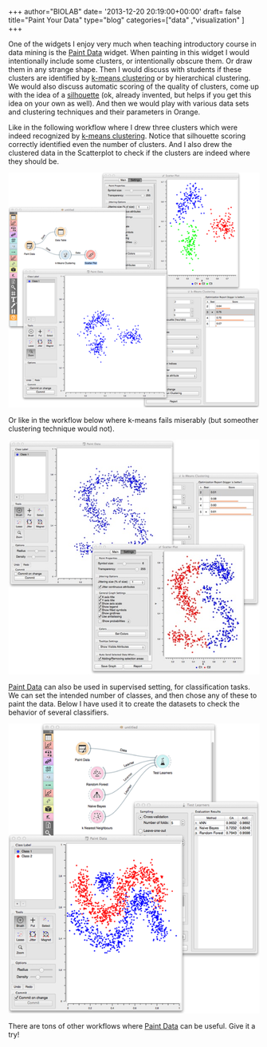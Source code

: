 +++
author="BIOLAB"
date= '2013-12-20 20:19:00+00:00'
draft= false
title="Paint Your Data"
type="blog"
categories=["data" ,"visualization" ]
+++

One of the widgets I enjoy very much when teaching introductory course in data mining is the [Paint Data](http://docs.orange.biolab.si/latest/widgets/rst/data/paintdata) widget. When painting in this widget I would intentionally include some clusters, or intentionally obscure them. Or draw them in any strange shape. Then I would discuss with students if these clusters are identified by [k-means clustering](http://docs.orange.biolab.si/latest/widgets/rst/unsupervized/kmeansclustering) or by hierarchical clustering. We would also discuss automatic scoring of the quality of clusters, come up with the idea of a [silhouette](http://en.wikipedia.org/wiki/Silhouette_(clustering)) (ok, already invented, but helps if you get this idea on your own as well). And then we would play with various data sets and clustering techniques and their parameters in Orange.

Like in the following workflow where I drew three clusters which were indeed recognized by [k-means clustering](http://docs.orange.biolab.si/latest/widgets/rst/unsupervized/kmeansclustering). Notice that silhouette scoring correctly identified even the number of clusters. And I also drew the clustered data in the Scatterplot to check if the clusters are indeed where they should be.

![](/images/2013/12/20/paintdata-k-means-ok_1.png__600x1000_q95_upscale.png)

Or like in the workflow below where k-means fails miserably (but someother clustering technique would not).

![](/images/2013/12/20/paintdata-k-means-notok.png__600x1000_q95_upscale.jpg)

[Paint Data](http://docs.orange.biolab.si/latest/widgets/rst/data/paintdata) can also be used in supervised setting, for classification tasks. We can set the intended number of classes, and then chose any of these to paint the data. Below I have used it to create the datasets to check the behavior of several classifiers.

![](/images/2013/12/20/paintdata-supervised_1.png__600x1000_q95_upscale.png)

There are tons of other workflows where [Paint Data](http://docs.orange.biolab.si/latest/widgets/rst/data/paintdata) can be useful. Give it a try!
